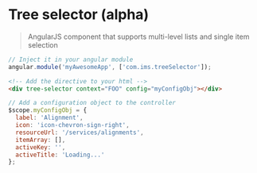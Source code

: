 Tree selector (alpha)
===

> AngularJS component that supports multi-level lists and single item selection

```JavaScript
// Inject it in your angular module
angular.module('myAwesomeApp', ['com.ims.treeSelector']);
```

```html
<!-- Add the directive to your html -->
<div tree-selector context="FOO" config="myConfigObj"></div>
```

```JavaScript
// Add a configuration object to the controller
$scope.myConfigObj = {
  label: 'Alignment',
  icon: 'icon-chevron-sign-right',
  resourceUrl: '/services/alignments',
  itemArray: [],
  activeKey: '',
  activeTitle: 'Loading...'
};
```


